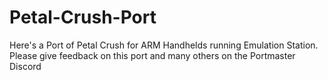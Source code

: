 # Petal-Crush-Port
Here's a Port of Petal Crush for ARM Handhelds running Emulation Station. Please give feedback on this port and many others on the Portmaster Discord
